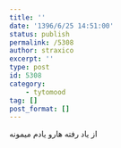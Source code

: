 ```yaml
---
title: ''
date: '1396/6/25 14:51:00'
status: publish
permalink: /5308
author: straxico
excerpt: ''
type: post
id: 5308
category:
    - tytomood
tag: []
post_format: []
---
```

از یاد رفته هارو یادم میمونه